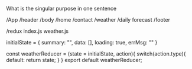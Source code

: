 What is the singular purpose in one sentence

/App
    /header
    /body
        /home
        /contact
        /weather
            /daily forecast
    /footer

/redux
    index.js
    weather.js


initialState = {
    summary: "",
    data: [],
    loading: true,
    errMsg: ""
}

const weatherReducer = (state = initialState, action){
    switch(action.type){
        default:
            return state;
    }
}
export default weatherReducer;

